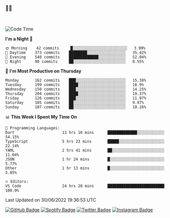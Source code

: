 ### 🤙🍺

<!-- <a href="https://github-readme-stats.vercel.app/api?username=hzak2xx&count_private=true&show_icons=true&theme=dracula">
  <img align="center" src="https://github-readme-stats.vercel.app/api?username=hzak2xx&count_private=true&show_icons=true&theme=dracula" />
</a>
</br> -->
</br>

<!--START_SECTION:waka-->
![Code Time](http://img.shields.io/badge/Code%20Time-0%20secs-blue)

**I'm a Night 🦉** 

```text
🌞 Morning    42 commits     █░░░░░░░░░░░░░░░░░░░░░░░░   3.99% 
🌆 Daytime    373 commits    ████████░░░░░░░░░░░░░░░░░   35.42% 
🌃 Evening    548 commits    █████████████░░░░░░░░░░░░   52.04% 
🌙 Night      90 commits     ██░░░░░░░░░░░░░░░░░░░░░░░   8.55%

```
📅 **I'm Most Productive on Thursday** 

```text
Monday       162 commits    ███░░░░░░░░░░░░░░░░░░░░░░   15.38% 
Tuesday      199 commits    ████░░░░░░░░░░░░░░░░░░░░░   18.9% 
Wednesday    150 commits    ███░░░░░░░░░░░░░░░░░░░░░░   14.25% 
Thursday     204 commits    ████░░░░░░░░░░░░░░░░░░░░░   19.37% 
Friday       126 commits    ███░░░░░░░░░░░░░░░░░░░░░░   11.97% 
Saturday     105 commits    ██░░░░░░░░░░░░░░░░░░░░░░░   9.97% 
Sunday       107 commits    ██░░░░░░░░░░░░░░░░░░░░░░░   10.16%

```


📊 **This Week I Spent My Time On** 

```text
💬 Programming Languages: 
Dart                     13 hrs 10 mins      █████████████░░░░░░░░░░░░   54.15% 
TypeScript               5 hrs 23 mins       █████░░░░░░░░░░░░░░░░░░░░   22.14% 
YAML                     2 hrs 41 mins       ██░░░░░░░░░░░░░░░░░░░░░░░   11.04% 
JSON                     1 hr 24 mins        █░░░░░░░░░░░░░░░░░░░░░░░░   5.77% 
Other                    1 hr 13 mins        █░░░░░░░░░░░░░░░░░░░░░░░░   5.05%

🔥 Editors: 
VS Code                  24 hrs 20 mins      █████████████████████████   100.0%

```


 Last Updated on 30/06/2022 19:36:53 UTC
<!--END_SECTION:waka-->

[![GitHub Badge](https://img.shields.io/badge/GitHub-100000?style=for-the-badge&logo=github&logoColor=white)](https://github.com/hzak2xx)
[![Spotify Badge](https://img.shields.io/badge/Spotify-1ED760?&style=for-the-badge&logo=spotify&logoColor=white)](https://open.spotify.com/user/uf90s6sbbh75a1mt44clkhkvf)
[![Twitter Badge](https://img.shields.io/badge/Twitter-1DA1F2?style=for-the-badge&logo=twitter&logoColor=white)](https://twitter.com/hzak2xx)
[![Instagram Badge](https://img.shields.io/badge/Instagram-E4405F?style=for-the-badge&logo=instagram&logoColor=white)](https://www.instagram.com/hzak2xx/)
